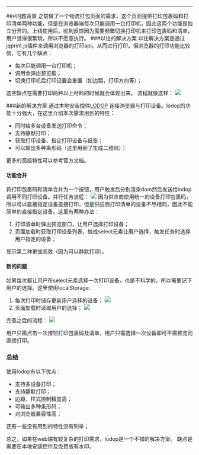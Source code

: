 
---
###问题背景
之前做了一个物流打包页面的需求，这个页面提供打印包裹码和打印清单两种功能，但是在浏览器端每次只能调用一台打印机，因此这两个功能是独立分开的。上线使用后，收到反馈因为需要频繁切换打印机来打印包裹码和清单，用户觉得很繁琐，所以不愿意执行。
###以往的解决方案
以往解决方案是通过jqprint.js插件来调用浏览器的打印api，从而进行打印。但浏览器的打印功能比较弱，它有几个缺点：

 - 每次只能调用一台打印机；
 - 调用会弹出预览框；
 - 切换打印机后打印设置会重置（如边距，打印方向等）；

这些缺点在需要打印两种以上材料的时候就会体现出来。
流程就像这样：
![](http://7xnjm0.com1.z0.glb.clouddn.com/print5.png)

###新的解决方案
通过本地安装控件[LODOP](http://www.lodop.net/) 连接浏览器与打印设备。lodop的功能十分强大，在这里介绍本次需求用到的特性：

 + 同时给多台设备发送打印命令；
 + 支持静默打印；
 + 获取打印设备、指定打印设备与纸张；
 + 可以输出多种条形码（这里用到了生成二维码）；

更多的高级特性可以参考官方文档。
#### 功能合并
将打印包裹码和清单合并为一个按钮，用户触发后分别渲染dom然后发送给lodop调用不同打印设备。并行任务流程：
![](http://7xnjm0.com1.z0.glb.clouddn.com/print1.png)
因为供应商使用统一的设备打印包裹码，所以可以直接指定设备直接打印，但是供应商打印清单的设备不尽相同，因此不能简单的直接指定设备。这里有两种办法：

 1. 打印清单时弹出预览窗口，让用户选择打印设备；
 2. 页面加载时获取打印设备列表，做成select元素让用户选择，触发任务时选择用户指定的设备；

显示第二种更加高效（因为可以静默打印）。
#### 新的问题
如果每次都让用户在select元素选择一次打印设备，也是不科学的。所以需要记下用户的选择。这里使用localStorage.

 1. 每次打印时储存更新用户选择的设备；
 ![](http://7xnjm0.com1.z0.glb.clouddn.com/print2.png)
 2. 页面加载时读取用户的选择；
 ![](http://7xnjm0.com1.z0.glb.clouddn.com/print3.png)

完善之后的流程：
![](http://7xnjm0.com1.z0.glb.clouddn.com/print4.png)

用户只需点击一次按钮打印包裹码及清单，用户只需选择一次设备即可不需预览而直接打印。

### 总结
使用lodop有以下优点：

 - 支持多设备打印；
 - 支持静默打印；
 - 边距、样式控制精度高；
 - 可输出多种条形码；
 - 对浏览器兼容性高；
 
还有一些没有用到的特性没有列举；

总之，如果在web端有较复杂的打印需求，lodop是一个不错的解决方案。
缺点是需要在本地安装控件及免费版有水印。

